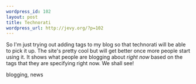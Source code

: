 ```yaml
--- 
wordpress_id: 102
layout: post
title: Technorati
wordpress_url: http://jevy.org/?p=102
---
```

So I'm just trying out adding <tag>tags</tag> to my blog so that <tag>technorati</tag> will be able to pick it up.  The site's pretty cool but will get better once more people start using it.  It shows what people are blogging about _right now_ based on the tags that they are specifying right now.  We shall see!

<tags>blogging, news</tags>
